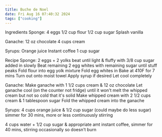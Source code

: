 ```yaml
---
title: Buche de Noel
date: Fri Aug 16 07:40:32 2024
tags: ["cooking"]
---
```

Ingredients
Sponge:
4 eggs
1/2 cup flour
1/2 cup sugar
Splash vanilla

Ganache:
12 oz chocolate
4 cups cream

Syrups:
Orange juice
Instant coffee
1 cup sugar

Recipe
Sponge:
2 eggs + 2 yolks beat until light & fluffy with 3/8 cup sugar added in slowly
Beat remaining 2 egg whites with remaining sugar until stuff peaks
Fold flour into egg yolk mixture
Fold egg whites in
Bake at 410F for 7 mins
Turn out onto moist towel
Apply syrup if desired
Let cool completely

Ganache:
Make ganache with 1 1/2 cups cream & 12 oz chocolate
Let ganache cool (on the counter not fridge) until it won't melt the whipped cream but not so cold that it's solid
Make whipped cream with 2 1/2 cups cream & 1 tablespoon sugar
Fold the whipped cream into the ganache

Syrups:
4 cups orange juice & 1/2 cup sugar (could maybe do less sugar) simmer for 30 mins, more or less continuously stirring

4 cups water + 1/2 cup sugar & appropriate amt instant coffee, simmer for 40 mins, stirring occasionally so doesn't burn
